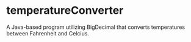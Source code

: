 # temperatureConverter


A Java-based program utilizing BigDecimal that converts temperatures between Fahrenheit and Celcius.
